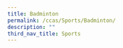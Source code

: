 ```yaml
---
title: Badminton
permalink: /ccas/Sports/Badminton/
description: ""
third_nav_title: Sports
---
```

